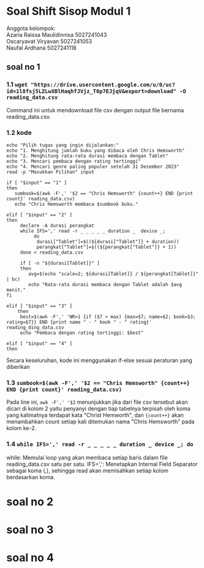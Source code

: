 # Soal Shift Sisop Modul 1
Anggota kelompok: <br />
Azaria Raissa Maulidinnisa 5027241043 <br />
Oscaryavat Viryavan 5027241053 <br />
Naufal Ardhana 5027241118 <br />

## soal no 1
### 1.1 `wget "https://drive.usercontent.google.com/u/0/uc?id=1l8fsj5LZLwXBlHaqhfJVjz_T0p7EJjqV&export=download" -O reading_data.csv` 
Command ini untuk mendownload file csv dengan output file bernama reading_data.csv.

### 1.2 kode
```
echo "Pilih tugas yang ingin dijalankan:"
echo "1. Menghitung jumlah buku yang dibaca oleh Chris Hemsworth"
echo "2. Menghitung rata-rata durasi membaca dengan Tablet"
echo "3. Mencari pembaca dengan rating tertinggi"
echo "4. Mencari genre paling populer setelah 31 Desember 2023"
read -p "Masukkan Pilihan" input

if [ "$input" == "1" ]
then
   sumbook=$(awk -F',' '$2 == "Chris Hemsworth" {count++} END {print count}' reading_data.csv)
   echo "Chris Hemsworth membaca $sumbook buku."

elif [ "$input" == "2" ]
then
     declare -A durasi perangkat
     while IFS=',' read -r _ _ _ _ _ duration _  device _;
          do
           durasi["Tablet"]=$((${durasi["Tablet"]} + duration))
           perangkat["Tablet"]=$((${perangkat["Tablet"]} + 1))
     done < reading_data.csv

     if [ -n "${durasi[Tablet]}" ]
     then
        avg=$(echo "scale=2; ${durasi[Tablet]} / ${perangkat[Tablet]}" | bc)
        echo "Rata-rata durasi membaca dengan Tablet adalah $avg menit."
fi

elif [ "$input" == "3" ]
    then
     best=$(awk -F',' 'NR>1 {if ($7 > max) {max=$7; name=$2; book=$3; rating=$7}} END {print name " - " book " - " rating}' reading_ding_data.csv
     echo "Pembaca dengan rating tertinggi: $best"

elif [ "$input" == "4" ]
then
```
Secara keseluruhan, kode ini menggunakan if-else sesuai peraturan yang diberikan
### 1.3 `sumbook=$(awk -F',' '$2 == "Chris Hemsworth" {count++} END {print count}' reading_data.csv)`
Pada line ini, `awk -F',' '$2` menunjukkan jika dari file csv tersebut akan dicari di kolom 2 yaitu penyanyi dengan tiap tabelnya terpisah oleh koma yang kalimatnya terdapat kata "Christ Hemworth", dan
`{count++}` akan menambahkan count setiap kali ditemukan nama "Chris Hemsworth" pada kolom ke-2.
### 1.4 `while IFS=',' read -r _ _ _ _ _ duration _ device _; do`
while: Memulai loop yang akan membaca setiap baris dalam file reading_data.csv satu per satu.
IFS=',': Menetapkan Internal Field Separator sebagai koma (,), sehingga read akan memisahkan setiap kolom berdasarkan koma.

# soal no 2

# soal no 3

# soal no 4
